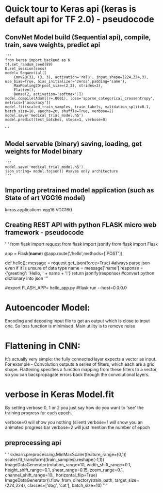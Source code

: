 # Quick tour to Keras api (keras is default api for TF 2.0) - pseudocode


                  
##  ConvNet Model build (Sequential api), compile, train, save weights, predict api 
	'''
    from keras import backend as K
    tf.set_random_seed(89)
    K.set_session(sess)
	model= Sequential([
        Conv2D(32, (3, 3), activation='relu', input_shape=(224,224,3), use_bias=True, bias_initializer='zeros',padding='same'),
        MaxPooling2D(pool_size=(2,2), strides=2),
        Flatten(),
        Dense(2, activation='softmax')])
    model.compile(Adam(lr=.0001), loss='sparse_categorical_crossentropy', metrics=['accuracy'])
    model.fit(scaled_train_samples, train_labels, validation_split=0.1, batch_size=10, epochs=20, shuffle=True, verbose=2)
    model.save('medical_trial_model.h5')
    model.predict(test_batches, steps=1, verbose=0)
	
   '''


## Model servable (binary) saving, loading, get weights for Model binary
    '''
    model.save('medical_trial_model.h5')
    json_string= model.tojson() #saves only architecture 
    '''
    
   
## Importing pretrained model application (such as State of art VGG16 model)   
   keras.applications.vgg16.VGG16()

## Creating REST API with python FLASK micro web framework - pseudocode 

 '''
from flask import request
from flask import jsonify
from flask import Flask

app = Flask(__name__) 
@app.route('/hello',methods=['POST']) 

def hello():
    message = request.get_json(force=True) #always parse json even if it is unsure of data type
    name = message['name']
    response = {'greeting': 'Hello, ' + name + '!'}
    return jsonify(response) #convert python dictionary into json
 ''' 
 
 #export FLASH_APP= hello_app.py
 #flask run --host=0.0.0.0

# Autoencoder Model: 
 Encoding and decoding input file to get an output which is close to input one. So loss function is minimised. Main utility is to remove noise

# Flattening in CNN:
 It’s actually very simple: the fully connected layer expects a vector as input. For example - Convolution outputs a series of filters, which each are a grid shape. Flattening specifies a function mapping from these filters to a vector, so you can backpropagate errors back through the convolutional layers.

# verbose in Keras Model.fit
By setting verbose 0, 1 or 2 you just say how do you want to 'see' the training progress for each epoch.

verbose=0 will show you nothing (silent)
verbose=1 will show you an animated progress bar 
verbose=2 will just mention the number of epoch 

## preprocessing api 
   '''
   sklearn.preprocessing.MinMaxScaler(feature_range=(0,1))
   scaler.fit_transform((train_samples).reshape(-1,1))
   ImageDataGenerator(rotation_range=10, width_shift_range=0.1, height_shift_range=0.1, shear_range=0.15, zoom_range=0.1, channel_shift_range=10., horizontal_flip=True)
   ImageDataGenerator().flow_from_directory(train_path, target_size=(224,224), classes=['dog', 'cat'], batch_size=10) 
  '''


